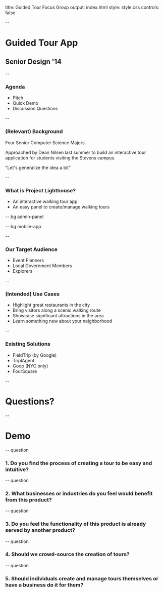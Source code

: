 title: Guided Tour Focus Group
output: index.html
style: style.css
controls: false

--

# Guided Tour App
## Senior Design '14

--

### Agenda

* Pitch
* Quick Demo
* Discussion Questions

--

### (Relevant) Background

Four Senior Computer Science Majors.

Approached by Dean Nilsen last summer to build an interactive tour application
for students visiting the Stevens campus.

"Let's generalize the idea a bit"

--

### What is Project Lighthouse?

* An interactive walking tour app
* An easy panel to create/manage walking tours

-- bg admin-panel

<!-- admin panel screenshot -->

-- bg mobile-app

<!-- mobile app screenshot -->

--

### Our Target Audience

* Event Planners
* Local Government Members
* Explorers

--

### (Intended) Use Cases

* Highlight great restaurants in the city
* Bring visitors along a scenic walking route
* Showcase significant attractions in the area
* Learn something new about your neighborhood

--

### Existing Solutions

* FieldTrip (by Google)
* TriplAgent
* Goop (NYC only)
* FourSquare

--

# Questions?

--

# Demo

-- question

### 1. Do you find the process of creating a tour to be easy and intuitive?

-- question

### 2. What businesses or industries do you feel would benefit from this product?

-- question

### 3. Do you feel the functionality of this product is already served by another product?

-- question

### 4. Should we crowd-source the creation of tours?

-- question

### 5. Should individuals create and manage tours themselves or have a business do it for them?
